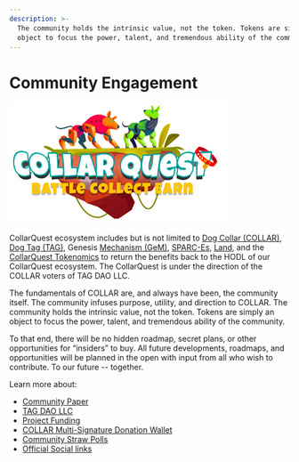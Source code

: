 ```yaml
---
description: >-
  The community holds the intrinsic value, not the token. Tokens are simply an
  object to focus the power, talent, and tremendous ability of the community.
---
```


# Community Engagement

![CollarQuest a Metaverse Play2Earn Ecosystem](../../.gitbook/assets/CollarQuest-SM.png)

CollarQuest ecosystem includes but is not limited to [Dog Collar (COLLAR)](../../tokenomics/tokenomics/dog-collar-collar.md), [Dog Tag (TAG)](../../tokenomics/tokenomics/dog-tag/), Genesis [Mechanism (GeM)](../../tokenomics/tokenomics/genesis-mechanism-gem/), [SPARC-Es](../../tokenomics/tokenomics/collarquest-sparc-e.md), [Land](../../tokenomics/tokenomics/collarquest-land.md), and the [CollarQuest Tokenomics](broken-reference) to return the benefits back to the HODL of our CollarQuest ecosystem.  The CollarQuest is under the direction of the COLLAR voters of TAG DAO LLC.

The fundamentals of COLLAR are, and always have been, the community itself. The community infuses purpose, utility, and direction to COLLAR. The community holds the intrinsic value, not the token. Tokens are simply an object to focus the power, talent, and tremendous ability of the community.

To that end, there will be no hidden roadmap, secret plans, or other opportunities for “insiders” to buy. All future developments, roadmaps, and opportunities will be planned in the open with input from all who wish to contribute. To our future -- together.

Learn more about:

* [Community Paper](../../community-paper-cp/community-paper-cp/community-paper-cp-1.4.md)
* [TAG DAO LLC](https://wyobiz.wyo.gov/Business/FilingDetails.aspx?eFNum=238025085027199181157084092248068096111016081201)
* [Project Funding](../../financial-oversight/financial-oversight/project-funding-1.md)
* [COLLAR Multi-Signature Donation Wallet](../../financial-oversight/financial-oversight/multi-signature-donation-wallet.md)
* [Community Straw Polls](community-straw-polls.md)
* [Official Social links](dog-collar-offical-social-links.md)

